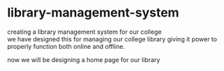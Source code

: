 # library-management-system
creating a library management system for our college
<br>
we have designed this for managing our college library giving it power to properly function both online and offline.
 
 now we will be designing a home page for our library

